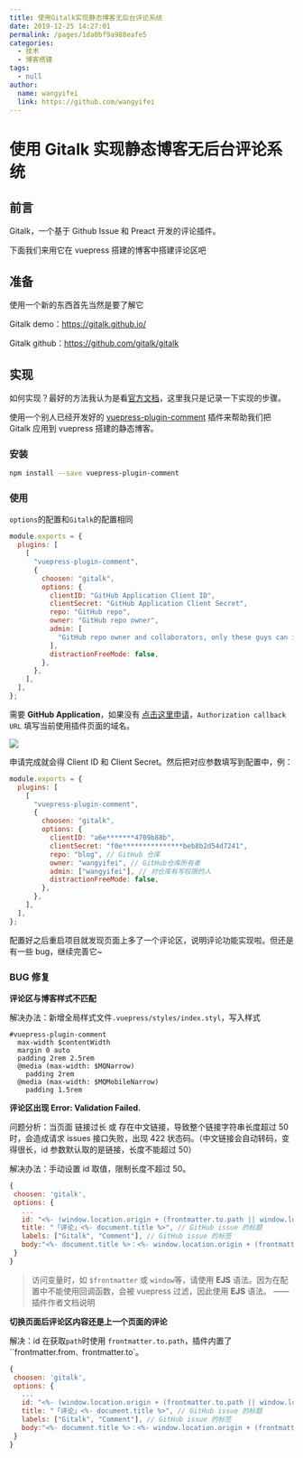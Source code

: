 ```yaml
---
title: 使用Gitalk实现静态博客无后台评论系统
date: 2019-12-25 14:27:01
permalink: /pages/1da0bf9a988eafe5
categories:
  - 技术
  - 博客搭建
tags:
  - null
author:
  name: wangyifei
  link: https://github.com/wangyifei
---
```


# 使用 Gitalk 实现静态博客无后台评论系统

## 前言

Gitalk，一个基于 Github Issue 和 Preact 开发的评论插件。

下面我们来用它在 vuepress 搭建的博客中搭建评论区吧

<!-- more -->

## 准备

使用一个新的东西首先当然是要了解它

Gitalk demo：<https://gitalk.github.io/>

Gitalk github：<https://github.com/gitalk/gitalk>

## 实现

如何实现？最好的方法我认为是看[官方文档](https://github.com/gitalk/gitalk/blob/master/readme-cn.md)，这里我只是记录一下实现的步骤。

使用一个别人已经开发好的 [vuepress-plugin-comment](https://github.com/dongyuanxin/vuepress-plugin-comment) 插件来帮助我们把 Gitalk 应用到 vuepress 搭建的静态博客。

### 安装

```sh
npm install --save vuepress-plugin-comment
```

### 使用

`options`的配置和`Gitalk`的配置相同

```js
module.exports = {
  plugins: [
    [
      "vuepress-plugin-comment",
      {
        choosen: "gitalk",
        options: {
          clientID: "GitHub Application Client ID",
          clientSecret: "GitHub Application Client Secret",
          repo: "GitHub repo",
          owner: "GitHub repo owner",
          admin: [
            "GitHub repo owner and collaborators, only these guys can initialize github issues",
          ],
          distractionFreeMode: false,
        },
      },
    ],
  ],
};
```

需要 **GitHub Application**，如果没有 [点击这里申请](https://github.com/settings/applications/new)，`Authorization callback URL` 填写当前使用插件页面的域名。

![](https://raw.githubusercontent.com/wangyifei/image_store/master/blog/QQ%E6%88%AA%E5%9B%BE20191220124134.jpg)

申请完成就会得 Client ID 和 Client Secret。然后把对应参数填写到配置中，例：

```js
module.exports = {
  plugins: [
    [
      "vuepress-plugin-comment",
      {
        choosen: "gitalk",
        options: {
          clientID: "a6e*******4709b88b",
          clientSecret: "f0e***************beb8b2d54d7241",
          repo: "blog", // GitHub 仓库
          owner: "wangyifei", // GitHub仓库所有者
          admin: ["wangyifei"], // 对仓库有写权限的人
          distractionFreeMode: false,
        },
      },
    ],
  ],
};
```

配置好之后重启项目就发现页面上多了一个评论区，说明评论功能实现啦。但还是有一些 bug，继续完善它~

### BUG 修复

**评论区与博客样式不匹配**

解决办法：新增全局样式文件`.vuepress/styles/index.styl`，写入样式

```stylus
#vuepress-plugin-comment
  max-width $contentWidth
  margin 0 auto
  padding 2rem 2.5rem
  @media (max-width: $MQNarrow)
    padding 2rem
  @media (max-width: $MQMobileNarrow)
    padding 1.5rem
```

**评论区出现 Error: Validation Failed.**

问题分析：当页面 链接过长 或 存在中文链接，导致整个链接字符串长度超过 50 时，会造成请求 issues 接口失败，出现 422 状态码。（中文链接会自动转码，变得很长，id 参数默认取的是链接，长度不能超过 50）

解决办法：手动设置 id 取值，限制长度不超过 50。

```js
{
 choosen: 'gitalk',
 options: {
   ...
   id: "<%- (window.location.origin + (frontmatter.to.path || window.location.pathname)).slice(-50) %>", //  页面的唯一标识,长度不能超过50
   title: "「评论」<%- document.title %>", // GitHub issue 的标题
   labels: ["Gitalk", "Comment"], // GitHub issue 的标签
   body:"<%- document.title %>：<%- window.location.origin + (frontmatter.to.path || window.location.pathname) %>" // GitHub issue 的内容
 }
}
```

> 访问变量时，如 `$frontmatter` 或 `window`等，请使用 **EJS** 语法。因为在配置中不能使用回调函数，会被 vuepress 过滤，因此使用 **EJS** 语法。 ——插件作者文档说明

**切换页面后评论区内容还是上一个页面的评论**

解决：id 在获取`path`时使用 `frontmatter.to.path`，插件内置了 ``frontmatter.from`、`frontmatter.to`。

```js
{
 choosen: 'gitalk',
 options: {
   ...
   id: "<%- (window.location.origin + (frontmatter.to.path || window.location.pathname)).slice(-50) %>", //  页面的唯一标识,长度不能超过50
   title: "「评论」<%- document.title %>", // GitHub issue 的标题
   labels: ["Gitalk", "Comment"], // GitHub issue 的标签
   body:"<%- document.title %>：<%- window.location.origin + (frontmatter.to.path || window.location.pathname) %>" // GitHub issue 的内容
 }
}
```
